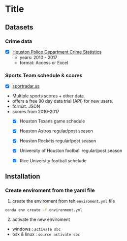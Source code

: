 

# Title





## Datasets

### Crime data
- [x] [Houston Police Department Crime Statistics](http://www.houstontx.gov/police/cs/crime-stats-archives.htm)
	- years: 2010 - 2017
	- format: Access or Excel

### Sports Team schedule & scores

- [x] [sportradar.us](https://developer.sportradar.com/)
-  Multiple sports scores + other data.
-  offers a free 90 day data trial (API) for new users.
- format: JSON
- scores from 2010-2017
	-  [x] Houston Texans game schedule
	-  [x] Houston Astros regular/post season
	-  [x] Houston Rockets regular/post season
	-  [x] University of Houston football regular/post season
	-  [x] Rice University football schelude



## Installation

### Create enviroment from the yaml file

1. create the enviroment from teh `enviroment.yml` file

```bash
conda env create -f environment.yml
```

2. activate the new enviroment

- windows : `activate sbc`
- osx & linux : `source activate sbc`
